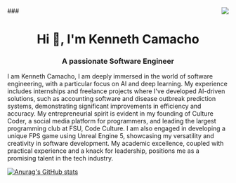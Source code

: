 <img align="right" src="https://github.com/hehuapei/visitor-badge](https://visitor-badge.laobi.icu/badge?page_id=jwenjian.visitor-badge&left_color=red&right_color=green&left_text=HelloVisitors" />
### <h1 align="center">Hi 👋, I'm Kenneth Camacho</h1>
<h3 align="center">A passionate Software Engineer</h3>
<p>I am Kenneth Camacho, I am deeply immersed in the world of software engineering, with a particular focus on AI and deep learning. My experience includes internships and freelance projects where I've developed AI-driven solutions, such as accounting software and disease outbreak prediction systems, demonstrating significant improvements in efficiency and accuracy. My entrepreneurial spirit is evident in my founding of Culture Coder, a social media platform for programmers, and leading the largest programming club at FSU, Code Culture. I am also engaged in developing a unique FPS game using Unreal Engine 5, showcasing my versatility and creativity in software development. My academic excellence, coupled with practical experience and a knack for leadership, positions me as a promising talent in the tech industry.</p>


[![Anurag's GitHub stats](https://github-readme-stats.vercel.app/api?username=kennethcxv)](https://github.com/anuraghazra/github-readme-stats)
